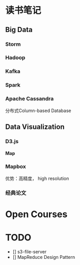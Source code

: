 # 读书笔记
## Big Data
### Storm

### Hadoop

### Kafka

### Spark

### Apache Cassandra
分布式Column-based Database


## Data Visualization
### D3.js
#### Map

### Mapbox
优势：高精度， high resolution


### 经典论文





# Open Courses




# TODO
- [] s3-file-server
- [] MapReduce Design Pattern